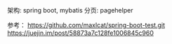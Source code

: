 架构: spring boot, mybatis
分页: pagehelper

参考：
https://github.com/maxlcat/spring-boot-test.git
https://juejin.im/post/58873a7c128fe1006845c960